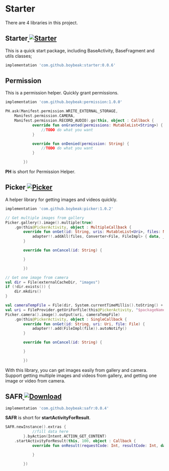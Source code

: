 

# Starter

There are 4 libraries in this project.

## Starter[ ![Starter](https://api.bintray.com/packages/boybeak/nulldreams/starter/images/download.svg) ](https://bintray.com/boybeak/nulldreams/starter/_latestVersion)

This is a quick start package, including BaseActivity, BaseFragment and utils classes;

```groovy
implementation 'com.github.boybeak:starter:0.0.6'
```



## Permission

This is a permission helper. Quickly grant permissions.

```groovy
implementation 'com.github.boybeak:permission:1.0.0'
```

```kotlin
PH.ask(Manifest.permission.WRITE_EXTERNAL_STORAGE, 
	Manifest.permission.CAMERA, 
	Manifest.permission.RECORD_AUDIO).go(this, object : Callback {
            override fun onGranted(permissions: MutableList<String>) {
				//TODO do what you want
            }

            override fun onDenied(permission: String) {
				//TODO do what you want
            }

        })
```

**PH** is short for Permission Helper.



## Picker[ ![Picker](https://api.bintray.com/packages/boybeak/nulldreams/picker/images/download.svg) ](https://bintray.com/boybeak/nulldreams/picker/_latestVersion)

A helper library for getting images and videos quickly.

```groovy
implementation 'com.github.boybeak:picker:1.0.2'
```

```kotlin
// Get multiple images from gallery
Picker.gallery().image().multiple(true)
	.go(this@PickerActivity, object : MultipleCallback {
		override fun onGet(id: String, uris: MutableList<Uri>, files: MutableList<File>) {
		    adapter!!.addAll(files, Converter<File, FileImpl> { data, _ -> FileImpl(data) }).autoNotify()
		}

		override fun onCancel(id: String) {

		}

	    })
```

```kotlin
// Get one image from camera
val dir = File(externalCacheDir, "images")
if (!dir.exists()) {
    dir.mkdirs()
}

val cameraTempFile = File(dir, System.currentTimeMillis().toString() + ".jpg")
val uri = FileProvider.getUriForFile(this@PickerActivity, "$packageName.provider", cameraTempFile)
Picker.camera().image().output(uri, cameraTempFile)
	.go(this@PickerActivity, object : SingleCallback {
		override fun onGet(id: String, uri: Uri, file: File) {
		    adapter!!.add(FileImpl(file)).autoNotify()
		}

		override fun onCancel(id: String) {

		}

	    })
```

With this library, you can get images easily from gallery and camera. Support getting multiple images and videos from gallery, and getting one image or video from camera.



## SAFR[ ![Download](https://api.bintray.com/packages/boybeak/nulldreams/safr/images/download.svg) ](https://bintray.com/boybeak/nulldreams/safr/_latestVersion)

```groovy
implementation 'com.github.boybeak:safr:0.0.4'
```

**SAFR** is short for **startActivityForResult**.

```kotlin
SAFR.newInstance().extras {
            //fill data here
        }.byAction(Intent.ACTION_GET_CONTENT)
	.startActivityForResult(this, 100, object : Callback {
            override fun onResult(requestCode: Int, resultCode: Int, data: Intent?) {

            }

        })
```

